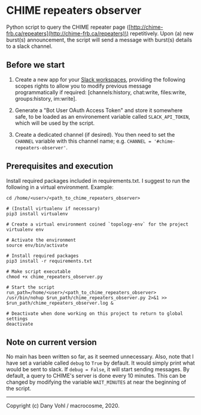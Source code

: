 # CHIME repeaters observer

Python script to query the CHIME repeater page \([http://chime-frb.ca/repeaters](http://chime-frb.ca/repeaters)\) repetitively. Upon (a) new burst(s) announcement, the script will send a message with burst(s) details to a slack channel.

## Before we start

1) Create a new app for your [Slack workspaces](https://api.slack.com/apps), providing the following scopes rights to allow you to modify previous message programmatically if required:  \[channels:history,
chat:write,
files:write,
groups:history,
im:write\].

2) Generate a "Bot User OAuth Access Token" and store it somewhere safe, to be loaded as an environement variable called `SLACK_API_TOKEN`, which will be used by the script.

3) Create a dedicated channel (if desired). You then need to set the `CHANNEL` variable with this channel name; e.g. `CHANNEL = '#chime-repeaters-observer'`.

## Prerequisites and execution

Install required packages included in requirements.txt. I suggest to run the following in a virtual environment. Example:

```shell
cd /home/<user>/<path_to_chime_repeaters_observer>

# (Install virtualenv if necessary)
pip3 install virtualenv

# Create a virtual environment coined `topology-env` for the project
virtualenv env

# Activate the environment
source env/bin/activate

# Install required packages
pip3 install -r requirements.txt

# Make script executable
chmod +x chime_repeaters_observer.py

# Start the script
run_path=/home/<user>/<path_to_chime_repeaters_observer>
/usr/bin/nohup $run_path/chime_repeaters_observer.py 2>&1 >> $run_path/chime_repeaters_observer.log &

# Deactivate when done working on this project to return to global settings
deactivate
```

## Note on current version
No main has been written so far, as it seemed unnecessary. Also, note that I have set a variable called `debug` to `True` by default. It would simply print what would be sent to slack. If `debug = False`, it will start sending messages. By default, a query to CHIME's server is done every 10 minutes. This can be changed by modifying the variable `WAIT_MINUTES` at near the beginning of the script.

----
Copyright (c) Dany Vohl / macrocosme, 2020.
